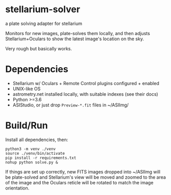 # stellarium-solver
a plate solving adapter for stellarium

Monitors for new images, plate-solves them locally, and then adjusts Stellarium+Oculars to show the latest image's location on the sky.

Very rough but basically works.

# Dependencies
- Stellarium w/ Oculars + Remote Control plugins configured + enabled
- UNIX-like OS
- astrometry.net installed locally, with suitable indexes (see their docs)
- Python >=3.6
- ASIStudio, or just drop `Preview-*.fit` files in ~/ASIImg/

# Build/Run

Install all dependencies, then:
```
python3 -m venv ./venv
source ./venv/bin/activate
pip install -r requirements.txt
nohup python solve.py &
```

If things are set up correctly, new FITS images dropped into ~/ASIImg will be plate-solved and
Stellarium's view will be moved and zoomed to the area of the image and the Oculars reticle will 
be rotated to match the image orientation.
